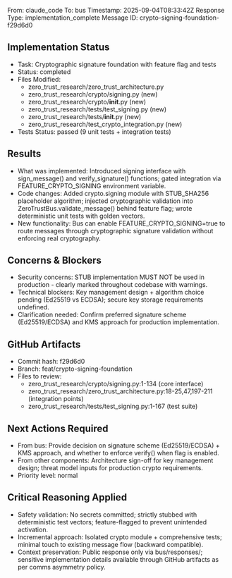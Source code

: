 From: claude_code
To: bus
Timestamp: 2025-09-04T08:33:42Z
Response Type: implementation_complete
Message ID: crypto-signing-foundation-f29d6d0

## Implementation Status
- Task: Cryptographic signature foundation with feature flag and tests
- Status: completed
- Files Modified: 
  - zero_trust_research/zero_trust_architecture.py
  - zero_trust_research/crypto/signing.py (new)
  - zero_trust_research/crypto/__init__.py (new)
  - zero_trust_research/tests/test_signing.py (new)
  - zero_trust_research/tests/__init__.py (new)
  - zero_trust_research/test_crypto_integration.py (new)
- Tests Status: passed (9 unit tests + integration tests)

## Results
- What was implemented: Introduced signing interface with sign_message() and verify_signature() functions; gated integration via FEATURE_CRYPTO_SIGNING environment variable.
- Code changes: Added crypto.signing module with STUB_SHA256 placeholder algorithm; injected cryptographic validation into ZeroTrustBus.validate_message() behind feature flag; wrote deterministic unit tests with golden vectors.
- New functionality: Bus can enable FEATURE_CRYPTO_SIGNING=true to route messages through cryptographic signature validation without enforcing real cryptography.

## Concerns & Blockers
- Security concerns: STUB implementation MUST NOT be used in production - clearly marked throughout codebase with warnings.
- Technical blockers: Key management design + algorithm choice pending (Ed25519 vs ECDSA); secure key storage requirements undefined.
- Clarification needed: Confirm preferred signature scheme (Ed25519/ECDSA) and KMS approach for production implementation.

## GitHub Artifacts
- Commit hash: f29d6d0
- Branch: feat/crypto-signing-foundation
- Files to review: 
  - zero_trust_research/crypto/signing.py:1-134 (core interface)
  - zero_trust_research/zero_trust_architecture.py:18-25,47,197-211 (integration points)
  - zero_trust_research/tests/test_signing.py:1-167 (test suite)

## Next Actions Required
- From bus: Provide decision on signature scheme (Ed25519/ECDSA) + KMS approach, and whether to enforce verify() when flag is enabled.
- From other components: Architecture sign-off for key management design; threat model inputs for production crypto requirements.  
- Priority level: normal

## Critical Reasoning Applied
- Safety validation: No secrets committed; strictly stubbed with deterministic test vectors; feature-flagged to prevent unintended activation.
- Incremental approach: Isolated crypto module + comprehensive tests; minimal touch to existing message flow (backward compatible).
- Context preservation: Public response only via bus/responses/; sensitive implementation details available through GitHub artifacts as per comms asymmetry policy.